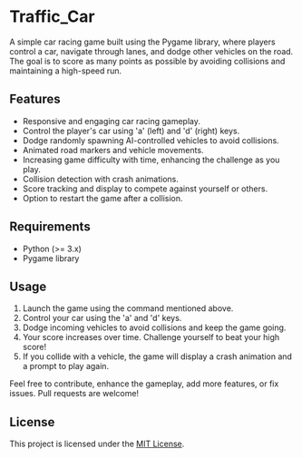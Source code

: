 # Traffic_Car

A simple car racing game built using the Pygame library, where players control a car, navigate through lanes, and dodge other vehicles on the road. The goal is to score as many points as possible by avoiding collisions and maintaining a high-speed run.

## Features

- Responsive and engaging car racing gameplay.
- Control the player's car using 'a' (left) and 'd' (right) keys.
- Dodge randomly spawning AI-controlled vehicles to avoid collisions.
- Animated road markers and vehicle movements.
- Increasing game difficulty with time, enhancing the challenge as you play.
- Collision detection with crash animations.
- Score tracking and display to compete against yourself or others.
- Option to restart the game after a collision.

## Requirements

- Python (>= 3.x)
- Pygame library

## Usage

1. Launch the game using the command mentioned above.
2. Control your car using the 'a' and 'd' keys.
3. Dodge incoming vehicles to avoid collisions and keep the game going.
4. Your score increases over time. Challenge yourself to beat your high score!
5. If you collide with a vehicle, the game will display a crash animation and a prompt to play again.

Feel free to contribute, enhance the gameplay, add more features, or fix issues. Pull requests are welcome!

## License

This project is licensed under the [MIT License](LICENSE).
